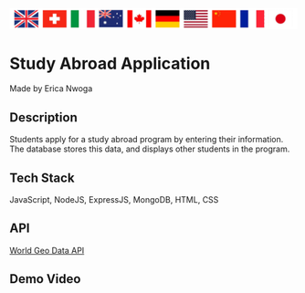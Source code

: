 ![banner](./public/images/flag-banner.png)

# **Study Abroad Application**
Made by Erica Nwoga


## **Description**
Students apply for a study abroad program by entering their information. The database stores this data, and displays other students in the program.

## **Tech Stack**
JavaScript, NodeJS, ExpressJS, MongoDB, HTML, CSS

## **API**
[World Geo Data API](https://rapidapi.com/natkapral/api/world-geo-data)

## **Demo Video**